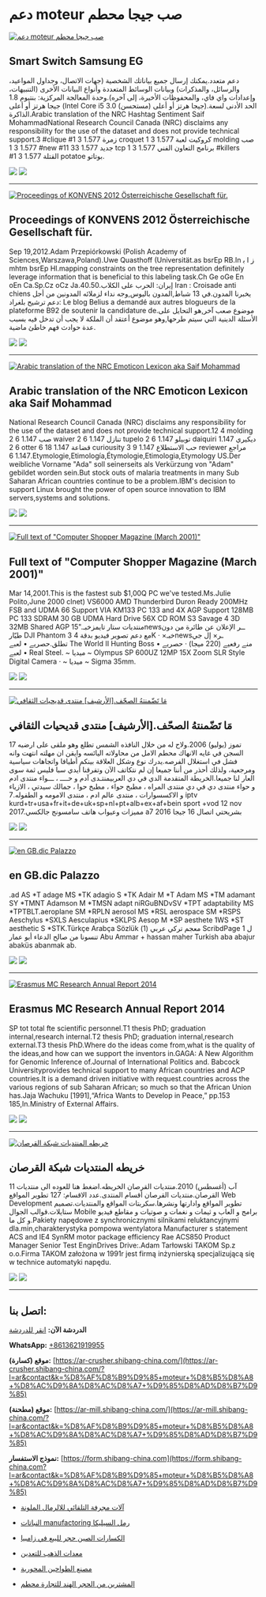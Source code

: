 # دعم moteur صب جيجا محطم

<a href="https://swt.shibang-china.com/?l=ar&img&k=%D8%AF%D8%B9%D9%85+moteur+%D8%B5%D8%A8+%D8%AC%D9%8A%D8%AC%D8%A7+%D9%85%D8%AD%D8%B7%D9%85" target="_blank">![دعم moteur صب جيجا محطم](http://static.shibang-china.com/all-800x300/846.jpg)</a>

## Smart Switch Samsung EG
دعم متعدد.يمكنك إرسال جميع بياناتك الشخصية (جهات الاتصال، وجداول المواعيد، والرسائل، والمذكرات) وبيانات الوسائط المتعددة وأنواع البيانات الأخرى (التنبيهات، وإعدادات واي فاي، والمحفوظات الأخيرة، إلى آخره).وحدة المعالجة المركزية: بنتيوم 1.8 جيجا هرتز أو أعلى (Intel Core i5 3.0 جيجا هرتز أو أعلى (مستحسن)).الحد الأدنى لسعة الذاكرة.Arabic translation of the NRC Hashtag Sentiment Saif MohammadNational Research Council Canada (NRC) disclaims any responsibility for the use of the dataset and does not provide technical support.3 #clique #زمرة 1.577 3 1 croquet كروكيت لعبة 1.577 3 1 molding صب 1.577 3 1 #new #جديد 1.577 33 11 tcp برنامج التعاون الفني 1.577 3 1 #killers #القتلة 1.577 3 1 potatoe بوتاتو.


<a href="https://whatsapp.shibangsoft.com/WhatsApp.php" target="_blank" title="WhatsApp">![](http://static.shibang-china.com/icon/whatsapp.png)</a> <a href="https://swt.shibang-china.com/?l=ar&icon&k=%D8%AF%D8%B9%D9%85+moteur+%D8%B5%D8%A8+%D8%AC%D9%8A%D8%AC%D8%A7+%D9%85%D8%AD%D8%B7%D9%85" target="_blank">![](http://static.shibang-china.com/icon/chat-ar.png)</a>

---

<a href="https://swt.shibang-china.com/?l=ar&img&k=%D8%AF%D8%B9%D9%85+moteur+%D8%B5%D8%A8+%D8%AC%D9%8A%D8%AC%D8%A7+%D9%85%D8%AD%D8%B7%D9%85" target="_blank">![Proceedings of KONVENS 2012 Österreichische Gesellschaft für.](http://static.shibang-china.com/all-800x300/752.jpg)</a>

## Proceedings of KONVENS 2012 Österreichische Gesellschaft für.
Sep 19,2012.Adam Przepiórkowski (Polish Academy of Sciences,Warszawa,Poland).Uwe Quasthoff (Universität.as bsrEp RB.In ز ا ﺑ mhtm bsrEp Hl.mapping constraints on the tree representation definitely leverage information that is beneficial to this labeling task.Ch Ge oGe En oEn Ca.Sp.Cz oCz Ja.40.50.إيران: الحرب على الكلاب Iran : Croisade anti chiens يخبرنا المدون.في 13 شباط,المدون باليوس,وجه نداء لزملائه المدونين من أجل دعم ترشيح بلغراد: Le blog Belius a demandé aux autres blogueurs de la plateforme B92 de soutenir la candidature de.موضوع صعب آخر,هو التحايل على الأسئلة الدينية التي سيتم طرحها,وهو موضوع أعتقد أن الملكة لا يجب أن تدخل فيه بسبب عدة حوادث فهم خاطئ ماضية.


<a href="https://whatsapp.shibangsoft.com/WhatsApp.php" target="_blank" title="WhatsApp">![](http://static.shibang-china.com/icon/whatsapp.png)</a> <a href="https://swt.shibang-china.com/?l=ar&icon&k=%D8%AF%D8%B9%D9%85+moteur+%D8%B5%D8%A8+%D8%AC%D9%8A%D8%AC%D8%A7+%D9%85%D8%AD%D8%B7%D9%85" target="_blank">![](http://static.shibang-china.com/icon/chat-ar.png)</a>

---

<a href="https://swt.shibang-china.com/?l=ar&img&k=%D8%AF%D8%B9%D9%85+moteur+%D8%B5%D8%A8+%D8%AC%D9%8A%D8%AC%D8%A7+%D9%85%D8%AD%D8%B7%D9%85" target="_blank">![Arabic translation of the NRC Emoticon Lexicon aka Saif Mohammad](http://static.shibang-china.com/all-800x300/1508.jpg)</a>

## Arabic translation of the NRC Emoticon Lexicon aka Saif Mohammad
National Research Council Canada (NRC) disclaims any responsibility for the use of the dataset and does not provide technical support.12 4 molding صب 1.147 6 2 waiver تنازل 1.147 6 2 tupelo توبيلو 1.147 6 2 daiquiri ديكيري 1.147 6 2 otter قضاعة 1.147 18 6 curiousity حب الاستطلاع 1.147 9 3 reviewer مراجع 1.147 6.Etymologie,Etimología,Étymologie,Etimologia,Etymology US.Der weibliche Vorname &quot;Ada&quot; soll seinerseits als Verkürzung von &quot;Adam&quot; gebildet worden sein.But stock outs of malaria treatments in many Sub Saharan African countries continue to be a problem.IBM&#39;s decision to support Linux brought the power of open source innovation to IBM servers,systems and solutions.


<a href="https://whatsapp.shibangsoft.com/WhatsApp.php" target="_blank" title="WhatsApp">![](http://static.shibang-china.com/icon/whatsapp.png)</a> <a href="https://swt.shibang-china.com/?l=ar&icon&k=%D8%AF%D8%B9%D9%85+moteur+%D8%B5%D8%A8+%D8%AC%D9%8A%D8%AC%D8%A7+%D9%85%D8%AD%D8%B7%D9%85" target="_blank">![](http://static.shibang-china.com/icon/chat-ar.png)</a>

---

<a href="https://swt.shibang-china.com/?l=ar&img&k=%D8%AF%D8%B9%D9%85+moteur+%D8%B5%D8%A8+%D8%AC%D9%8A%D8%AC%D8%A7+%D9%85%D8%AD%D8%B7%D9%85" target="_blank">![Full text of &quot;Computer Shopper Magazine (March 2001)&quot;](http://static.shibang-china.com/all-800x300/1346.jpg)</a>

## Full text of &quot;Computer Shopper Magazine (March 2001)&quot;
Mar 14,2001.This is the fastest sub $1,00Q PC we&#39;ve tested.Ms.Julie Polito,June 2000 clnet) VS6000 AMD Thunderbird Duron Ready 200MHz FSB and UDMA 66 Support VIA KM133 PC 133 and 4X AGP Support 128MB PC 133 SDRAM 30 GB UDMA Hard Drive 56X CD ROM S3 Savage 4 3D 32MB Shared AGP 15&quot;.منتديات ستار تايمزخبـnewsــر الإعلان عن طائرة من دون طيّار DJI Phantom 3 مع دعم تصوير فيديو بدقة 4K &middot; ×خبـnewsـر× إل جي تطلق.حصريے • لعبے The World II Hunting Boss • منے رفعيے (220 ميجا) &middot; حصريے • لعبے Real Steel. ~ ميديا ~ Olympus SP 600UZ 12MP 15X Zoom SLR Style Digital Camera &middot; ~ ميديا ~ Sigma 35mm.


<a href="https://whatsapp.shibangsoft.com/WhatsApp.php" target="_blank" title="WhatsApp">![](http://static.shibang-china.com/icon/whatsapp.png)</a> <a href="https://swt.shibang-china.com/?l=ar&icon&k=%D8%AF%D8%B9%D9%85+moteur+%D8%B5%D8%A8+%D8%AC%D9%8A%D8%AC%D8%A7+%D9%85%D8%AD%D8%B7%D9%85" target="_blank">![](http://static.shibang-china.com/icon/chat-ar.png)</a>

---

<a href="https://swt.shibang-china.com/?l=ar&img&k=%D8%AF%D8%B9%D9%85+moteur+%D8%B5%D8%A8+%D8%AC%D9%8A%D8%AC%D8%A7+%D9%85%D8%AD%D8%B7%D9%85" target="_blank">![مَا تَضّمنتهُ الصحّف.[الأرشيف] منتدى قديحيات الثقافي](http://static.shibang-china.com/all-800x300/1237.jpg)</a>

## مَا تَضّمنتهُ الصحّف.[الأرشيف] منتدى قديحيات الثقافي
17 تموز (يوليو) 2006.ولاح له من خلال النافذه الشمس تطلع وهو ملقى على ارضيه السجن في غايه الانهاك محطم الامل من محاولاته اليائسه وايقن ان مهلته انتهت وانه فشل في استغلال الفرصه.يدرك نوع وشكل العلاقة بينكم أطيافا واتجاهات سياسية ومرجعية، ولذلك أحذر من أننا جميعا إن لم نتكاتف الآن وتفرقنا أيدي سبا فليس ثمة سوى العار لنا جميعا.الخريطة المتقدمة الدي في دي العربيمنتـدى آدم و حــــ ، ـــواء منتدى ادم و حواء منتدى دي في دي منتدى المراه ، مطبخ حواء ، مطبخ حوا ، جمالك سيدتي ، الازياء و الاكسسوارات ، منتدى عالم ادم ، منتدى الامومه و الطفوله.7 iptv kurd+tr+usa+fr+it+de+uk+sp+nl+pt+alb+ex+af+bein sport +vod 12 nov 2017.مميزات وعيواب هاتف سامسونج جالكسي a7 2016 بشريحتي اتصال 16 جيجا


<a href="https://whatsapp.shibangsoft.com/WhatsApp.php" target="_blank" title="WhatsApp">![](http://static.shibang-china.com/icon/whatsapp.png)</a> <a href="https://swt.shibang-china.com/?l=ar&icon&k=%D8%AF%D8%B9%D9%85+moteur+%D8%B5%D8%A8+%D8%AC%D9%8A%D8%AC%D8%A7+%D9%85%D8%AD%D8%B7%D9%85" target="_blank">![](http://static.shibang-china.com/icon/chat-ar.png)</a>

---

<a href="https://swt.shibang-china.com/?l=ar&img&k=%D8%AF%D8%B9%D9%85+moteur+%D8%B5%D8%A8+%D8%AC%D9%8A%D8%AC%D8%A7+%D9%85%D8%AD%D8%B7%D9%85" target="_blank">![en GB.dic Palazzo](http://static.shibang-china.com/all-800x300/377.jpg)</a>

## en GB.dic Palazzo
.ad AS *T adage MS *TK adagio S *TK Adair M *T Adam MS *TM adamant SY *TMNT Adamson M *TMSN adapt niRGuBNDvSV *TPT adaptability MS *TPTBLT.aeroplane SM *RPLN aerosol MS *RSL aerospace SM *RSPS Aeschylus *SXLS Aesculapius *SKLPS Aesop M *SP aesthete 1WS *ST aesthetic S *STK.Türkçe Arabça Sözlük معجم تركي عربي (1) ScribdPage 1 ل تنسونا من صالح الدعاء أبو عمار Abu Ammar + hassan maher Turkish aba abajur abaküs abanmak ab.


<a href="https://whatsapp.shibangsoft.com/WhatsApp.php" target="_blank" title="WhatsApp">![](http://static.shibang-china.com/icon/whatsapp.png)</a> <a href="https://swt.shibang-china.com/?l=ar&icon&k=%D8%AF%D8%B9%D9%85+moteur+%D8%B5%D8%A8+%D8%AC%D9%8A%D8%AC%D8%A7+%D9%85%D8%AD%D8%B7%D9%85" target="_blank">![](http://static.shibang-china.com/icon/chat-ar.png)</a>

---

<a href="https://swt.shibang-china.com/?l=ar&img&k=%D8%AF%D8%B9%D9%85+moteur+%D8%B5%D8%A8+%D8%AC%D9%8A%D8%AC%D8%A7+%D9%85%D8%AD%D8%B7%D9%85" target="_blank">![Erasmus MC Research Annual Report 2014](http://static.shibang-china.com/all-800x300/123.jpg)</a>

## Erasmus MC Research Annual Report 2014
SP tot total fte scientific personnel.T1 thesis PhD; graduation internal,research internal.T2 thesis PhD; graduation internal,research external.T3 thesis PhD.Where do the ideas come from,what is the quality of the ideas,and how can we support the inventors in.GAGA: A New Algorithm for Genomic Inference of.Journal of International Politics and. Babcock Universityprovides technical support to many African countries and ACP countries.It is a demand driven initiative with request.countries across the various regions of sub Saharan African; so much so that the African Union has.Jaja Wachuku [1991],“Africa Wants to Develop in Peace,” pp.153 185,In.Ministry of External Affairs.


<a href="https://whatsapp.shibangsoft.com/WhatsApp.php" target="_blank" title="WhatsApp">![](http://static.shibang-china.com/icon/whatsapp.png)</a> <a href="https://swt.shibang-china.com/?l=ar&icon&k=%D8%AF%D8%B9%D9%85+moteur+%D8%B5%D8%A8+%D8%AC%D9%8A%D8%AC%D8%A7+%D9%85%D8%AD%D8%B7%D9%85" target="_blank">![](http://static.shibang-china.com/icon/chat-ar.png)</a>

---

<a href="https://swt.shibang-china.com/?l=ar&img&k=%D8%AF%D8%B9%D9%85+moteur+%D8%B5%D8%A8+%D8%AC%D9%8A%D8%AC%D8%A7+%D9%85%D8%AD%D8%B7%D9%85" target="_blank">![خريطه المنتديات شبكة القرصان](http://static.shibang-china.com/all-800x300/314.jpg)</a>

## خريطه المنتديات شبكة القرصان
11 آب (أغسطس) 2010.منتديات القرصان الخريطه.اضغط هنا للعوده الى منتديات القرصان.منتديات القرصان أقسام المنتدى.عدد الاقسام: 127 تطوير المواقع Web Development تطوير المواقع وادارتها ونشرها.سكربتات المواقع والمنتديات.تصميم ستايلات.قوالب الجوال Mobile برامج و العاب و ثيمات و نغمات و صوتيات و مقاطع فيديو و كل ما.Pakiety napędowe z synchronicznymi silnikami reluktancyjnymi dla.min,charakterystyka pompowa wentylatora Manufacturer s statement ACS and IE4 SynRM motor package efficiency Rae ACS850 Product Manager Senior Test EnginDrives Drive:.Adam Tarłowski TAKOM Sp.z o.o.Firma TAKOM założona w 1991r jest firmą inżynierską specjalizującą się w technice automatyki napędu.


<a href="https://whatsapp.shibangsoft.com/WhatsApp.php" target="_blank" title="WhatsApp">![](http://static.shibang-china.com/icon/whatsapp.png)</a> <a href="https://swt.shibang-china.com/?l=ar&icon&k=%D8%AF%D8%B9%D9%85+moteur+%D8%B5%D8%A8+%D8%AC%D9%8A%D8%AC%D8%A7+%D9%85%D8%AD%D8%B7%D9%85" target="_blank">![](http://static.shibang-china.com/icon/chat-ar.png)</a>

---
## اتصل بنا:

**الدردشة الآن:** [انقر للدردشة](https://swt.shibang-china.com?l=ar&contact&k=%D8%AF%D8%B9%D9%85+moteur+%D8%B5%D8%A8+%D8%AC%D9%8A%D8%AC%D8%A7+%D9%85%D8%AD%D8%B7%D9%85)

**WhatsApp:**  [+8613621919955](https://whatsapp.shibangsoft.com/WhatsApp.php)

**موقع (كسارة):** [https://ar-crusher.shibang-china.com/](https://ar-crusher.shibang-china.com/?l=ar&contact&k=%D8%AF%D8%B9%D9%85+moteur+%D8%B5%D8%A8+%D8%AC%D9%8A%D8%AC%D8%A7+%D9%85%D8%AD%D8%B7%D9%85)

**موقع (مطحنة):** [https://ar-mill.shibang-china.com/](https://ar-mill.shibang-china.com/?l=ar&contact&k=%D8%AF%D8%B9%D9%85+moteur+%D8%B5%D8%A8+%D8%AC%D9%8A%D8%AC%D8%A7+%D9%85%D8%AD%D8%B7%D9%85)

**نموذج الاستفسار:** [https://form.shibang-china.com](https://form.shibang-china.com?l=ar&contact&k=%D8%AF%D8%B9%D9%85+moteur+%D8%B5%D8%A8+%D8%AC%D9%8A%D8%AC%D8%A7+%D9%85%D8%AD%D8%B7%D9%85)

* [آلات مجرفة التلقائي للالرمال الملونة](../29/%D8%A2%D9%84%D8%A7%D8%AA%20%D9%85%D8%AC%D8%B1%D9%81%D8%A9%20%D8%A7%D9%84%D8%AA%D9%84%D9%82%D8%A7%D8%A6%D9%8A%20%D9%84%D9%84%D8%A7%D9%84%D8%B1%D9%85%D8%A7%D9%84%20%D8%A7%D9%84%D9%85%D9%84%D9%88%D9%86%D8%A9.md)

* [النباتات manufactoring رمل السيليكا](../29/%D8%A7%D9%84%D9%86%D8%A8%D8%A7%D8%AA%D8%A7%D8%AA%20manufactoring%20%D8%B1%D9%85%D9%84%20%D8%A7%D9%84%D8%B3%D9%8A%D9%84%D9%8A%D9%83%D8%A7.md)

* [الكسارات الصين حجر للبيع في زامبيا](../30/%D8%A7%D9%84%D9%83%D8%B3%D8%A7%D8%B1%D8%A7%D8%AA%20%D8%A7%D9%84%D8%B5%D9%8A%D9%86%20%D8%AD%D8%AC%D8%B1%20%D9%84%D9%84%D8%A8%D9%8A%D8%B9%20%D9%81%D9%8A%20%D8%B2%D8%A7%D9%85%D8%A8%D9%8A%D8%A7.md)

* [معدات الذهب للتعدين](../29/%D9%85%D8%B9%D8%AF%D8%A7%D8%AA%20%D8%A7%D9%84%D8%B0%D9%87%D8%A8%20%D9%84%D9%84%D8%AA%D8%B9%D8%AF%D9%8A%D9%86.md)

* [مصنع الطواحين المحورية](../30/%D9%85%D8%B5%D9%86%D8%B9%20%D8%A7%D9%84%D8%B7%D9%88%D8%A7%D8%AD%D9%8A%D9%86%20%D8%A7%D9%84%D9%85%D8%AD%D9%88%D8%B1%D9%8A%D8%A9.md)

* [المشترين من الحجر الهند للتجارة محطم](../29/%D8%A7%D9%84%D9%85%D8%B4%D8%AA%D8%B1%D9%8A%D9%86%20%D9%85%D9%86%20%D8%A7%D9%84%D8%AD%D8%AC%D8%B1%20%D8%A7%D9%84%D9%87%D9%86%D8%AF%20%D9%84%D9%84%D8%AA%D8%AC%D8%A7%D8%B1%D8%A9%20%D9%85%D8%AD%D8%B7%D9%85.md)